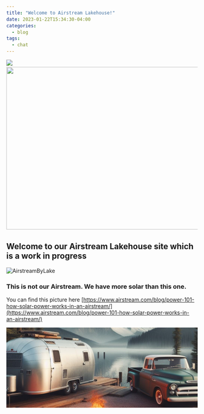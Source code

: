 ```yaml
---
title: "Welcome to Airstream Lakehouse!"
date: 2023-01-22T15:34:30-04:00
categories:
  - blog
tags:
  - chat
---
```


<img src="{{ '/assets/images/aslhbanner.jpg' | relative_url }}" />


<img src="https://onedrive.live.com/embed?resid=A37BFBCBEC8B9AE4%21233&authkey=%21AMRrSsu-CQ7601U&width=1024&height=428" width="1024" height="428" />

## Welcome to our Airstream Lakehouse site which is a work in progress

![AirstreamByLake](https://by3302files.storage.live.com/y4m50nmAaTJvapFrDn4Jr9-BRi6FeFE_i_oJCNO169eriWmaQ5ZJVjJ0gh6LZJOhCz347XPQvSXzMbgV0UUbHD8QSlAsaVd4UP92GrLp8pQS7fB7XqmhwKPAHPXaRS7--NAWxnrdWRIBVFUcXhpWjZEuLekw9AHdTxljFhhAnp0XULafOMImyX562_hbBWoy3uw?width=1307&height=707&cropmode=none)

### This is not our Airstream.  We have more solar than this one.  
You can find this picture here [https://www.airstream.com/blog/power-101-how-solar-power-works-in-an-airstream/](https://www.airstream.com/blog/power-101-how-solar-power-works-in-an-airstream/)


![banner](https://raw.githubusercontent.com/aslakehouse/aslakehouse.github.io/main/assets/images/aslhbanner.jpg)